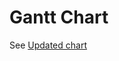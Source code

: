 # Gantt Chart

See [Updated chart](https://docs.google.com/spreadsheets/d/1QxXbjYpYwyE1nWekygOVqT1esWl3eOnKTVRxGW3Ohqc/edit?usp=sharing)